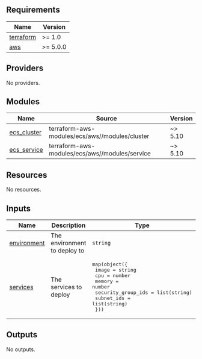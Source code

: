 <!-- BEGIN_TF_DOCS -->
## Requirements

| Name | Version |
|------|---------|
| <a name="requirement_terraform"></a> [terraform](#requirement\_terraform) | >= 1.0 |
| <a name="requirement_aws"></a> [aws](#requirement\_aws) | >= 5.0.0 |

## Providers

No providers.

## Modules

| Name | Source | Version |
|------|--------|---------|
| <a name="module_ecs_cluster"></a> [ecs\_cluster](#module\_ecs\_cluster) | terraform-aws-modules/ecs/aws//modules/cluster | ~> 5.10 |
| <a name="module_ecs_service"></a> [ecs\_service](#module\_ecs\_service) | terraform-aws-modules/ecs/aws//modules/service | ~> 5.10 |

## Resources

No resources.

## Inputs

| Name | Description | Type | Default | Required |
|------|-------------|------|---------|:--------:|
| <a name="input_environment"></a> [environment](#input\_environment) | The environment to deploy to | `string` | n/a | yes |
| <a name="input_services"></a> [services](#input\_services) | The services to deploy | <pre>map(object({<br>    image              = string<br>    cpu                = number<br>    memory             = number<br>    security_group_ids = list(string)<br>    subnet_ids         = list(string)<br>  }))</pre> | `{}` | no |

## Outputs

No outputs.
<!-- END_TF_DOCS -->
